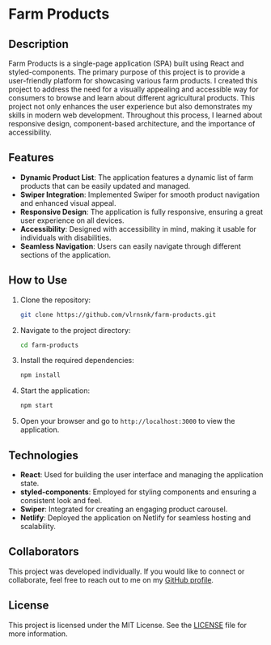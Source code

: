 # Farm Products

## Description
Farm Products is a single-page application (SPA) built using React and styled-components. The primary purpose of this project is to provide a user-friendly platform for showcasing various farm products. I created this project to address the need for a visually appealing and accessible way for consumers to browse and learn about different agricultural products. This project not only enhances the user experience but also demonstrates my skills in modern web development. Throughout this process, I learned about responsive design, component-based architecture, and the importance of accessibility.

## Features
- **Dynamic Product List**: The application features a dynamic list of farm products that can be easily updated and managed.
- **Swiper Integration**: Implemented Swiper for smooth product navigation and enhanced visual appeal.
- **Responsive Design**: The application is fully responsive, ensuring a great user experience on all devices.
- **Accessibility**: Designed with accessibility in mind, making it usable for individuals with disabilities.
- **Seamless Navigation**: Users can easily navigate through different sections of the application.

## How to Use
1. Clone the repository:
   ```bash
   git clone https://github.com/vlrnsnk/farm-products.git
   ```
2. Navigate to the project directory:
   ```bash
   cd farm-products
   ```
3. Install the required dependencies:
   ```bash
   npm install
   ```
4. Start the application:
   ```bash
   npm start
   ```
5. Open your browser and go to `http://localhost:3000` to view the application.

## Technologies
- **React**: Used for building the user interface and managing the application state.
- **styled-components**: Employed for styling components and ensuring a consistent look and feel.
- **Swiper**: Integrated for creating an engaging product carousel.
- **Netlify**: Deployed the application on Netlify for seamless hosting and scalability.

## Collaborators
This project was developed individually. If you would like to connect or collaborate, feel free to reach out to me on my [GitHub profile](https://github.com/vlrnsnk).

## License
This project is licensed under the MIT License. See the [LICENSE](LICENSE) file for more information. 
